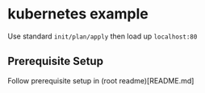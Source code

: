 # kubernetes example

Use standard `init/plan/apply` then load up `localhost:80`

## Prerequisite Setup

Follow prerequisite setup in (root readme)[README.md]